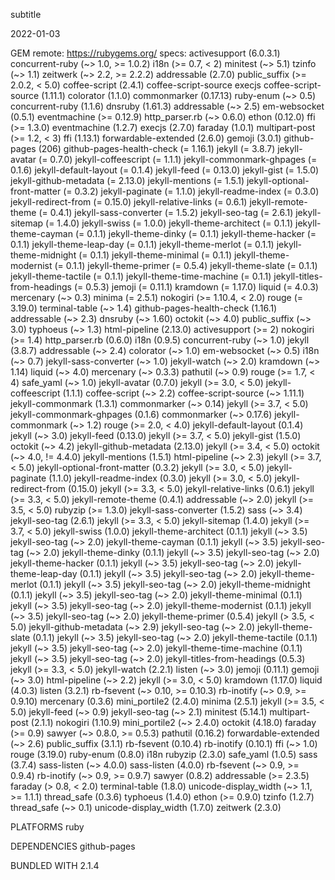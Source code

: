 subtitle

2022-01-03

GEM remote: https://rubygems.org/ specs: activesupport (6.0.3.1) concurrent-ruby (~&gt; 1.0, &gt;= 1.0.2) i18n (&gt;= 0.7, &lt; 2) minitest (~&gt; 5.1) tzinfo (~&gt; 1.1) zeitwerk (~&gt; 2.2, &gt;= 2.2.2) addressable (2.7.0) public\_suffix (&gt;= 2.0.2, &lt; 5.0) coffee-script (2.4.1) coffee-script-source execjs coffee-script-source (1.11.1) colorator (1.1.0) commonmarker (0.17.13) ruby-enum (~&gt; 0.5) concurrent-ruby (1.1.6) dnsruby (1.61.3) addressable (~&gt; 2.5) em-websocket (0.5.1) eventmachine (&gt;= 0.12.9) http\_parser.rb (~&gt; 0.6.0) ethon (0.12.0) ffi (&gt;= 1.3.0) eventmachine (1.2.7) execjs (2.7.0) faraday (1.0.1) multipart-post (&gt;= 1.2, &lt; 3) ffi (1.13.1) forwardable-extended (2.6.0) gemoji (3.0.1) github-pages (206) github-pages-health-check (= 1.16.1) jekyll (= 3.8.7) jekyll-avatar (= 0.7.0) jekyll-coffeescript (= 1.1.1) jekyll-commonmark-ghpages (= 0.1.6) jekyll-default-layout (= 0.1.4) jekyll-feed (= 0.13.0) jekyll-gist (= 1.5.0) jekyll-github-metadata (= 2.13.0) jekyll-mentions (= 1.5.1) jekyll-optional-front-matter (= 0.3.2) jekyll-paginate (= 1.1.0) jekyll-readme-index (= 0.3.0) jekyll-redirect-from (= 0.15.0) jekyll-relative-links (= 0.6.1) jekyll-remote-theme (= 0.4.1) jekyll-sass-converter (= 1.5.2) jekyll-seo-tag (= 2.6.1) jekyll-sitemap (= 1.4.0) jekyll-swiss (= 1.0.0) jekyll-theme-architect (= 0.1.1) jekyll-theme-cayman (= 0.1.1) jekyll-theme-dinky (= 0.1.1) jekyll-theme-hacker (= 0.1.1) jekyll-theme-leap-day (= 0.1.1) jekyll-theme-merlot (= 0.1.1) jekyll-theme-midnight (= 0.1.1) jekyll-theme-minimal (= 0.1.1) jekyll-theme-modernist (= 0.1.1) jekyll-theme-primer (= 0.5.4) jekyll-theme-slate (= 0.1.1) jekyll-theme-tactile (= 0.1.1) jekyll-theme-time-machine (= 0.1.1) jekyll-titles-from-headings (= 0.5.3) jemoji (= 0.11.1) kramdown (= 1.17.0) liquid (= 4.0.3) mercenary (~&gt; 0.3) minima (= 2.5.1) nokogiri (&gt;= 1.10.4, &lt; 2.0) rouge (= 3.19.0) terminal-table (~&gt; 1.4) github-pages-health-check (1.16.1) addressable (~&gt; 2.3) dnsruby (~&gt; 1.60) octokit (~&gt; 4.0) public\_suffix (~&gt; 3.0) typhoeus (~&gt; 1.3) html-pipeline (2.13.0) activesupport (&gt;= 2) nokogiri (&gt;= 1.4) http\_parser.rb (0.6.0) i18n (0.9.5) concurrent-ruby (~&gt; 1.0) jekyll (3.8.7) addressable (~&gt; 2.4) colorator (~&gt; 1.0) em-websocket (~&gt; 0.5) i18n (~&gt; 0.7) jekyll-sass-converter (~&gt; 1.0) jekyll-watch (~&gt; 2.0) kramdown (~&gt; 1.14) liquid (~&gt; 4.0) mercenary (~&gt; 0.3.3) pathutil (~&gt; 0.9) rouge (&gt;= 1.7, &lt; 4) safe\_yaml (~&gt; 1.0) jekyll-avatar (0.7.0) jekyll (&gt;= 3.0, &lt; 5.0) jekyll-coffeescript (1.1.1) coffee-script (~&gt; 2.2) coffee-script-source (~&gt; 1.11.1) jekyll-commonmark (1.3.1) commonmarker (~&gt; 0.14) jekyll (&gt;= 3.7, &lt; 5.0) jekyll-commonmark-ghpages (0.1.6) commonmarker (~&gt; 0.17.6) jekyll-commonmark (~&gt; 1.2) rouge (&gt;= 2.0, &lt; 4.0) jekyll-default-layout (0.1.4) jekyll (~&gt; 3.0) jekyll-feed (0.13.0) jekyll (&gt;= 3.7, &lt; 5.0) jekyll-gist (1.5.0) octokit (~&gt; 4.2) jekyll-github-metadata (2.13.0) jekyll (&gt;= 3.4, &lt; 5.0) octokit (~&gt; 4.0, != 4.4.0) jekyll-mentions (1.5.1) html-pipeline (~&gt; 2.3) jekyll (&gt;= 3.7, &lt; 5.0) jekyll-optional-front-matter (0.3.2) jekyll (&gt;= 3.0, &lt; 5.0) jekyll-paginate (1.1.0) jekyll-readme-index (0.3.0) jekyll (&gt;= 3.0, &lt; 5.0) jekyll-redirect-from (0.15.0) jekyll (&gt;= 3.3, &lt; 5.0) jekyll-relative-links (0.6.1) jekyll (&gt;= 3.3, &lt; 5.0) jekyll-remote-theme (0.4.1) addressable (~&gt; 2.0) jekyll (&gt;= 3.5, &lt; 5.0) rubyzip (&gt;= 1.3.0) jekyll-sass-converter (1.5.2) sass (~&gt; 3.4) jekyll-seo-tag (2.6.1) jekyll (&gt;= 3.3, &lt; 5.0) jekyll-sitemap (1.4.0) jekyll (&gt;= 3.7, &lt; 5.0) jekyll-swiss (1.0.0) jekyll-theme-architect (0.1.1) jekyll (~&gt; 3.5) jekyll-seo-tag (~&gt; 2.0) jekyll-theme-cayman (0.1.1) jekyll (~&gt; 3.5) jekyll-seo-tag (~&gt; 2.0) jekyll-theme-dinky (0.1.1) jekyll (~&gt; 3.5) jekyll-seo-tag (~&gt; 2.0) jekyll-theme-hacker (0.1.1) jekyll (~&gt; 3.5) jekyll-seo-tag (~&gt; 2.0) jekyll-theme-leap-day (0.1.1) jekyll (~&gt; 3.5) jekyll-seo-tag (~&gt; 2.0) jekyll-theme-merlot (0.1.1) jekyll (~&gt; 3.5) jekyll-seo-tag (~&gt; 2.0) jekyll-theme-midnight (0.1.1) jekyll (~&gt; 3.5) jekyll-seo-tag (~&gt; 2.0) jekyll-theme-minimal (0.1.1) jekyll (~&gt; 3.5) jekyll-seo-tag (~&gt; 2.0) jekyll-theme-modernist (0.1.1) jekyll (~&gt; 3.5) jekyll-seo-tag (~&gt; 2.0) jekyll-theme-primer (0.5.4) jekyll (&gt; 3.5, &lt; 5.0) jekyll-github-metadata (~&gt; 2.9) jekyll-seo-tag (~&gt; 2.0) jekyll-theme-slate (0.1.1) jekyll (~&gt; 3.5) jekyll-seo-tag (~&gt; 2.0) jekyll-theme-tactile (0.1.1) jekyll (~&gt; 3.5) jekyll-seo-tag (~&gt; 2.0) jekyll-theme-time-machine (0.1.1) jekyll (~&gt; 3.5) jekyll-seo-tag (~&gt; 2.0) jekyll-titles-from-headings (0.5.3) jekyll (&gt;= 3.3, &lt; 5.0) jekyll-watch (2.2.1) listen (~&gt; 3.0) jemoji (0.11.1) gemoji (~&gt; 3.0) html-pipeline (~&gt; 2.2) jekyll (&gt;= 3.0, &lt; 5.0) kramdown (1.17.0) liquid (4.0.3) listen (3.2.1) rb-fsevent (~&gt; 0.10, &gt;= 0.10.3) rb-inotify (~&gt; 0.9, &gt;= 0.9.10) mercenary (0.3.6) mini\_portile2 (2.4.0) minima (2.5.1) jekyll (&gt;= 3.5, &lt; 5.0) jekyll-feed (~&gt; 0.9) jekyll-seo-tag (~&gt; 2.1) minitest (5.14.1) multipart-post (2.1.1) nokogiri (1.10.9) mini\_portile2 (~&gt; 2.4.0) octokit (4.18.0) faraday (&gt;= 0.9) sawyer (~&gt; 0.8.0, &gt;= 0.5.3) pathutil (0.16.2) forwardable-extended (~&gt; 2.6) public\_suffix (3.1.1) rb-fsevent (0.10.4) rb-inotify (0.10.1) ffi (~&gt; 1.0) rouge (3.19.0) ruby-enum (0.8.0) i18n rubyzip (2.3.0) safe\_yaml (1.0.5) sass (3.7.4) sass-listen (~&gt; 4.0.0) sass-listen (4.0.0) rb-fsevent (~&gt; 0.9, &gt;= 0.9.4) rb-inotify (~&gt; 0.9, &gt;= 0.9.7) sawyer (0.8.2) addressable (&gt;= 2.3.5) faraday (&gt; 0.8, &lt; 2.0) terminal-table (1.8.0) unicode-display\_width (~&gt; 1.1, &gt;= 1.1.1) thread\_safe (0.3.6) typhoeus (1.4.0) ethon (&gt;= 0.9.0) tzinfo (1.2.7) thread\_safe (~&gt; 0.1) unicode-display\_width (1.7.0) zeitwerk (2.3.0)

PLATFORMS ruby

DEPENDENCIES github-pages

BUNDLED WITH 2.1.4
